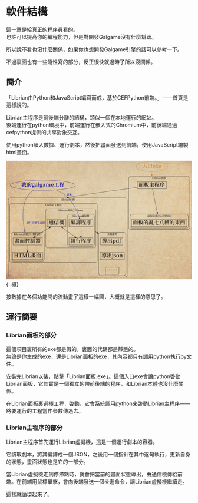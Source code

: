 # 軟件結構

這一章是給真正的程序員看的。  
也許可以提高你的編程能力，但是對開發Galgame沒有什麼幫助。

所以說不看也沒什麼關係，如果你也想開發Galgame引擎的話可以參考一下。

不過裏面也有一些隨性寫的部分，反正很快就過時了所以沒關係。

## 簡介

「Librian由Python和JavaScript編寫而成，基於CEFPython前端。」——首頁是這樣說的。

Librian主程序是前後端分離的結構，類似一個在本地運行的網站。  
後端運行在python環境中，前端運行在嵌入式的Chromium中，前後端通過cefpython提供的共享對象交互。

使用python讀入數據、運行劇本，然後把畫面發送到前端，使用JavaScript繪製html畫面。

![結構.jpg](結構.jpg){:.極}  

按數據在各個功能間的流動畫了這樣一幅圖，大概就是這樣的意思了。

## 運行簡要

### Librian面板的部分

這個項目裏所有的exe都是假的，裏面的代碼都是靜態的。  
無論是你生成的exe，還是Librian面板的exe，其內容都只有調用python執行py文件。

安裝完Librian以後，點擊「Librian面板.exe」。這個入口exe會讓python啓動Librian面板，它其實是一個獨立的帶前後端的程序，和Librian本體也沒什麼關係。

在Librian面板裏選擇工程，啓動，它會系統調用python來啓動Librian主程序——將要運行的工程當作參數傳過去。

### Librian主程序的部分

Librian主程序首先運行Librian虛擬機，這是一個運行劇本的容器。

它讀取劇本，將其編譯成一個JSON，之後用一個指針在其中逐句執行，更新自身的狀態，畫面狀態也是它的一部分。

當Librian虛擬機走到停滯點時，就會把當前的畫面狀態導出，由通信機傳給前端。在前端用鼠標單擊，會向後端發送一個步進命令，讓Librian虛擬機繼續走。

這樣就循環起來了。
